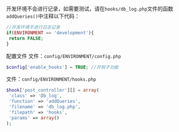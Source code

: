 开发环境不会进行记录，如需要测试，请在`hooks/db_log.php`文件的函数`addQueries()`中注释以下代码：

```PHP
//开发环境不进行日志记录
if(ENVIRONMENT == 'development'){
 return FALSE;
}
```

配置文件
文件：`config/ENVIRONMENT/config.php`

```PHP
$config['enable_hooks'] = TRUE; //开钩子功能
```

文件：`config/ENVIRONMENT/hooks.php`

```PHP
$hook['post_controller'][] = array(
 'class' => 'Db_log',
 'function' => 'addQueries',
 'filename' => 'db_log.php',
 'filepath' => 'hooks',
 'params' => array()
);
```

